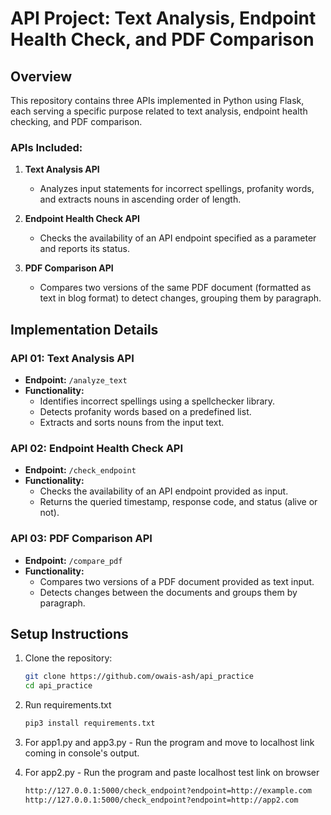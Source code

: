 # API Project: Text Analysis, Endpoint Health Check, and PDF Comparison

## Overview

This repository contains three APIs implemented in Python using Flask, each serving a specific purpose related to text analysis, endpoint health checking, and PDF comparison.

### APIs Included:

1. **Text Analysis API**
   - Analyzes input statements for incorrect spellings, profanity words, and extracts nouns in ascending order of length.

2. **Endpoint Health Check API**
   - Checks the availability of an API endpoint specified as a parameter and reports its status.

3. **PDF Comparison API**
   - Compares two versions of the same PDF document (formatted as text in blog format) to detect changes, grouping them by paragraph.

## Implementation Details

### API 01: Text Analysis API

- **Endpoint:** `/analyze_text`
- **Functionality:**
  - Identifies incorrect spellings using a spellchecker library.
  - Detects profanity words based on a predefined list.
  - Extracts and sorts nouns from the input text.

### API 02: Endpoint Health Check API

- **Endpoint:** `/check_endpoint`
- **Functionality:**
  - Checks the availability of an API endpoint provided as input.
  - Returns the queried timestamp, response code, and status (alive or not).

### API 03: PDF Comparison API

- **Endpoint:** `/compare_pdf`
- **Functionality:**
  - Compares two versions of a PDF document provided as text input.
  - Detects changes between the documents and groups them by paragraph.

## Setup Instructions

1. Clone the repository:

   ```bash
   git clone https://github.com/owais-ash/api_practice
   cd api_practice

2. Run requirements.txt

   ```bash
   pip3 install requirements.txt

3. For app1.py and app3.py - Run the program and move to localhost link coming in console's output.
4. For app2.py - Run the program and paste localhost test link on browser
   ```bash
   http://127.0.0.1:5000/check_endpoint?endpoint=http://example.com
   http://127.0.0.1:5000/check_endpoint?endpoint=http://app2.com

